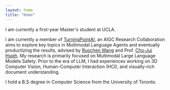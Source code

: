 ```yaml
---
layout: home
title: "Home"
---
```


I am currently a first-year Master's student at UCLA.

I am currently a member of [TurningPointAI](https://www.turningpoint-ai.com/), an AIGC Research Collaboration aims to explore key topics in Multimodal Language Agents and eventually productizing the results, advised by [Ruochen Wang](https://ruocwang.github.io/) and Prof. [Cho-Jui Hsieh](https://web.cs.ucla.edu/~chohsieh/). My research is primarily focused on Multimodal Large Language Models Safety. Prior to the era of LLM, I had experiences working on 3D Computer Vision, Human-Computer Interaction (HCI), and visually-rich document understanding. 

I hold a B.S degree in Computer Science from the University of Toronto.
